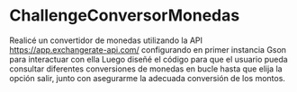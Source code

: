 # ChallengeConversorMonedas
Realicé un convertidor de monedas utilizando la API https://app.exchangerate-api.com/ configurando en primer instancia Gson para interactuar con ella
Luego diseñé el código para que el usuario pueda consultar diferentes conversiones de monedas en bucle hasta que elija la opción salir, junto con asegurarme la adecuada conversión de los montos.
